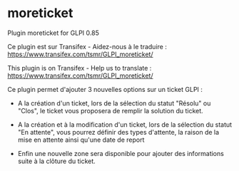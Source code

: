 # moreticket
Plugin moreticket for GLPI 0.85

Ce plugin est sur Transifex - Aidez-nous à le traduire :
https://www.transifex.com/tsmr/GLPI_moreticket/

This plugin is on Transifex - Help us to translate :
https://www.transifex.com/tsmr/GLPI_moreticket/

Ce plugin permet d'ajouter 3 nouvelles options sur un ticket GLPI :

* A la création d'un ticket, lors de la sélection du statut "Résolu" ou "Clos", le ticket vous proposera de remplir la solution du ticket.

* A la création et à la modification d'un ticket, lors de la sélection du statut "En attente", vous pourrez définir des types d'attente, la raison de la mise en attente ainsi qu'une date de report

* Enfin une nouvelle zone sera disponible pour ajouter des informations suite à la clôture du ticket.
